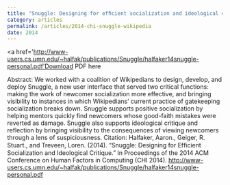 ```yaml
---
title: "Snuggle: Designing for efﬁcient socialization and ideological critique"
category: articles
permalink: /articles/2014-chi-snuggle-wikipedia
date: 2014
---
```


<a href='http://www-users.cs.umn.edu/~halfak/publications/Snuggle/halfaker14snuggle-personal.pdf'Download PDF here</a>

Abstract: We worked with a coalition of Wikipedians to design, develop, and deploy Snuggle, a new user interface that served two critical functions: making the work of newcomer socialization more effective, and bringing visibility to instances in which Wikipedians’ current practice of gatekeeping socialization breaks down. Snuggle supports positive socialization by helping mentors quickly find newcomers whose good-faith mistakes were reverted as damage. Snuggle also supports ideological critique and reflection by bringing visibility to the consequences of viewing newcomers through a lens of suspiciousness.
Citation: Halfaker, Aaron., Geiger, R. Stuart., and Treveen, Loren. (2014). “Snuggle: Designing for Efﬁcient Socialization and Ideological Critique.” In Proceedings of the 2014 ACM Conference on Human Factors in Computing (CHI 2014). http://www-users.cs.umn.edu/~halfak/publications/Snuggle/halfaker14snuggle-personal.pdf